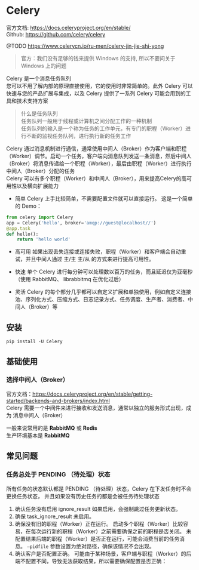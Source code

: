 # Celery  

官方文档: https://docs.celeryproject.org/en/stable/  
Github: https://github.com/celery/celery  

@TODO https://www.celerycn.io/ru-men/celery-jin-jie-shi-yong

>官方：我们没有足够的钱来提供 Windows 的支持, 所以不要问关于 Windows 上的问题  

Celery 是一个消息任务队列  
您可以不用了解内部的原理直接使用，它的使用时非常简单的。此外 Celery 可以快速与您的产品扩展与集成，以及 Celery 提供了一系列 Celery 可能会用到的工具和技术支持方案  

> 什么是任务队列  
> 任务队列一般用于线程或计算机之间分配工作的一种机制  
> 任务队列的输入是一个称为任务的工作单元，有专门的职程（Worker）进行不断的监视任务队列，进行执行新的任务工作  

Celery 通过消息机制进行通信，通常使用中间人（Broker）作为客户端和职程（Worker）调节。启动一个任务，客户端向消息队列发送一条消息，然后中间人（Broker）将消息传递给一个职程（Worker），最后由职程（Worker）进行执行中间人（Broker）分配的任务  
Celery 可以有多个职程（Worker）和中间人（Broker），用来提高Celery的高可用性以及横向扩展能力  

* 简单
Celery 上手比较简单，不需要配置文件就可以直接运行。
这是一个简单的 Demo：
~~~python
from celery import Celery
app = Celery('hello', broker='amqp://guest@localhost//')
@app.task
def hello():
    return 'hello world'
~~~

* 高可用
如果出现丢失连接或连接失败，职程（Worker）和客户端会自动重试，并且中间人通过 主/主 主/从 的方式来进行提高可用性。

* 快速
单个 Celery 进行每分钟可以处理数以百万的任务，而且延迟仅为亚毫秒（使用 RabbitMQ、 librabbitmq 在优化过后）  

* 灵活
Celery 的每个部分几乎都可以自定义扩展和单独使用，例如自定义连接池、序列化方式、压缩方式、日志记录方式、任务调度、生产者、消费者、中间人（Broker）等  


## 安装  

~~~
pip install -U Celery
~~~

## 基础使用  

### 选择中间人（Broker）  
官方文档：https://docs.celeryproject.org/en/stable/getting-started/backends-and-brokers/index.html  
Celery 需要一个中间件来进行接收和发送消息，通常以独立的服务形式出现，成为 消息中间人（Broker）  

一般来说常用的是 **RabbitMQ** 或 **Redis**  
生产环境基本是 **RabbitMQ**  



## 常见问题  

### 任务总处于 PENDING （待处理）状态
所有任务的状态默认都是 PENDING （待处理）状态，Celery 在下发任务时不会更换任务状态， 并且如果没有历史任务的都是会被任务待处理状态  

1. 确认任务没有启用 ignore_result
如果启用，会强制跳过任务更新状态。
2. 确保 task_ignore_result 未启用。
3. 确保没有旧的职程（Worker）正在运行。
启动多个职程（Worker）比较容易，在每次运行新的职程（Worker）之前需要确保之前的职程是否关闭。
未配置结果后端的职程（Worker）是否正在运行，可能会消费当前的任务消息。
`–pidfile` 参数设置为绝对路径，确保该情况不会出现。
4. 确认客户是否配置正确。
可能由于某种场景，客户端与职程（Worker）的后端不配置不同，导致无法获取结果，所以需要确保配置是否正确：
~~~

~~~